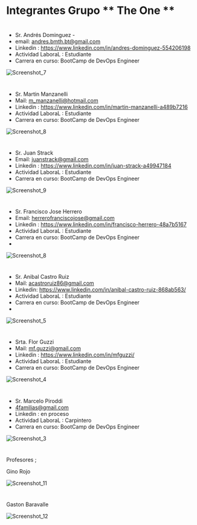 
# Integrantes Grupo ** The One **
#
#


* Sr. Andrés Dominguez   - 
* email: andres.bmth.bt@gmail.com
* Linkedin : https://www.linkedin.com/in/andres-dominguez-554206198
* Actividad LaboraL : Estudiante  
* Carrera en curso: BootCamp de DevOps Engineer

![Screenshot_7](https://user-images.githubusercontent.com/108201954/175798249-af94b896-acbe-45bd-bf4b-c78b33405ccc.png)



#

* Sr. Martin Manzanelli 
* Mail: m_manzanelli@hotmail.com 
* Linkedin : https://www.linkedin.com/in/martin-manzanelli-a489b7216
* Actividad LaboraL : Estudiante  
* Carrera en curso: BootCamp de DevOps Engineer

![Screenshot_8](https://user-images.githubusercontent.com/108201954/175798254-3f80d3af-cbbd-4cfc-865a-06e1cf185f37.png)


#

* Sr. Juan Strack
* Email: juanstrack@gmail.com
* Linkedin : https://www.linkedin.com/in/juan-strack-a49947184
* Actividad LaboraL : Estudiante  
* Carrera en curso: BootCamp de DevOps Engineer

![Screenshot_9](https://user-images.githubusercontent.com/108201954/175798303-383effa1-7951-4f3f-bf75-15ae1db18f86.png)



#

* Sr.  Francisco Jose Herrero
* Email: herrerofranciscojose@gmail.com
* Linkedin : https://www.linkedin.com/in/francisco-herrero-48a7b5167
* Actividad LaboraL : Estudiante  
* Carrera en curso: BootCamp de DevOps Engineer
* 
![Screenshot_8](https://user-images.githubusercontent.com/108201954/175798276-9e245d3a-53bd-4973-bb61-d562d7a2a6a6.png)


#
	
* Sr.  Anibal Castro Ruiz 
* Mail: acastroruiz86@gmail.com
* Linkedin: https://www.linkedin.com/in/anibal-castro-ruiz-868ab563/
* Actividad LaboraL : Estudiante  
* Carrera en curso: BootCamp de DevOps Engineer
* 
![Screenshot_5](https://user-images.githubusercontent.com/108201954/175798275-dbb455d9-d9c5-41b7-8d04-b630dbc01002.png)

#


* Srta.  Flor  Guzzi
* Mail: mf.guzzi@gmail.com
* Linkedin : https://www.linkedin.com/in/mfguzzi/
* Actividad LaboraL : Estudiante  
* Carrera en curso: BootCamp de DevOps Engineer

![Screenshot_4](https://user-images.githubusercontent.com/108201954/175798265-22c727a0-1d23-4cbc-9053-3d2f24bda5f6.png)


#

* Sr. Marcelo Piroddi
* 4familias@gmail.com
* Linkedin : en proceso
* Actividad LaboraL : Carpintero  
* Carrera en curso: BootCamp de DevOps Engineer

![Screenshot_3](https://user-images.githubusercontent.com/108201954/175798268-05411806-e423-4f27-868a-dc01963fb123.png)


#
#
#
#
#


Profesores ; 

Gino Rojo 

![Screenshot_11](https://user-images.githubusercontent.com/108201954/175798377-7f8b0fc7-4548-4be8-a711-cc19ef7e7cbe.png)

#

Gaston Baravalle

![Screenshot_12](https://user-images.githubusercontent.com/108201954/175798420-ec449fb8-9407-437c-a984-6ce9d9782df7.png)



